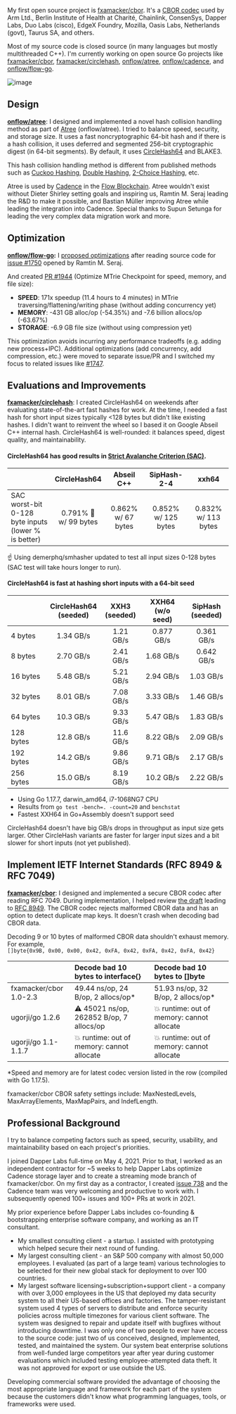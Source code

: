 My first open source project is [fxamacker/cbor](https://github.com/fxamacker/cbor). It's a [CBOR codec](https://github.com/fxamacker/cbor#cbor-codec-in-go) used by Arm Ltd., Berlin Institute of Health at Charité, Chainlink, ConsenSys, Dapper Labs, Duo Labs (cisco), EdgeX Foundry, Mozilla, Oasis Labs, Netherlands (govt), Taurus SA, and others.

Most of my source code is closed source (in many languages but mostly multithreaded C++). I'm currently working on open source Go projects like [fxamacker/cbor](https://github.com/fxamacker/cbor), [fxamacker/circlehash](https://github.com/fxamacker/circlehash), [onflow/atree](https://github.com/onflow/atree), [onflow/cadence](https://github.com/onflow/cadence), and [onflow/flow-go](https://github.com/onflow/flow-go).

![image](https://user-images.githubusercontent.com/57072051/145697520-4dc89ec2-435b-46f1-8e2c-f9e8ba0ca1df.png)

## Design

__[onflow/atree](https://github.com/onflow/atree)__: I designed and implemented a novel hash collision handling method as part of [Atree](https://github.com/onflow/atree) (onflow/atree).  I tried to balance speed, security, and storage size.  It uses a fast noncryptographic 64-bit hash and if there is a hash collision, it uses deferred and segmented 256-bit cryptographic digest (in 64-bit segments).  By default, it uses [CircleHash64](https://github.com/fxamacker/circlehash) and BLAKE3.

This hash collision handling method is different from published methods such as [Cuckoo Hashing](https://en.wikipedia.org/wiki/Cuckoo_hashing), [Double Hashing](https://en.wikipedia.org/wiki/Cuckoo_hashing), [2-Choice Hashing](https://en.wikipedia.org/wiki/2-choice_hashing), etc.

Atree is used by [Cadence](https://github.com/onflow/cadence) in the [Flow Blockchain](https://www.onflow.org/).  Atree wouldn't exist without Dieter Shirley setting goals and inspiring us, Ramtin M. Seraj leading the R&D to make it possible, and Bastian Müller improving Atree while leading the integration into Cadence. Special thanks to Supun Setunga for leading the very complex data migration work and more.

## Optimization

__[onflow/flow-go](https://github.com/onflow/flow-go):__  I [proposed optimizations](https://github.com/onflow/flow-go/issues/1750#issuecomment-1004870851) after reading source code for [issue #1750](https://github.com/onflow/flow-go/issues/1750) opened by Ramtin M. Seraj.

And created [PR #1944](https://github.com/onflow/flow-go/pull/1944) (Optimize MTrie Checkpoint for speed, memory, and file size):
- __SPEED__: 171x speedup (11.4 hours to 4 minutes) in MTrie traversing/flattening/writing phase (without adding concurrency yet)
- __MEMORY__: -431 GB alloc/op (-54.35%) and -7.6 billion allocs/op (-63.67%)
- __STORAGE__: -6.9 GB file size (without using compression yet)

This optimization avoids incurring any performance tradeoffs (e.g. adding new process+IPC).  Additional optimizations (add concurrency, add compression, etc.) were moved to separate issue/PR and I switched my focus to related issues like [#1747](https://github.com/onflow/flow-go/issues/1747).

## Evaluations and Improvements

__[fxamacker/circlehash](https://github.com/fxamacker/circlehash)__: I created CircleHash64 on weekends after evaluating state-of-the-art fast hashes for work. At the time, I needed a fast hash for short input sizes typically <128 bytes but didn't like existing hashes.  I didn't want to reinvent the wheel so I based it on Google Abseil C++ internal hash.  CircleHash64 is well-rounded: it balances speed, digest quality, and maintainability.

#### CircleHash64 has good results in [Strict Avalanche Criterion (SAC)](https://en.wikipedia.org/wiki/Avalanche_effect#Strict_avalanche_criterion).

|                | CircleHash64 | Abseil C++ | SipHash-2-4 | xxh64 |
| :---           | :---:         | :---:  | :---: | :---: |
| SAC worst-bit <br/> 0-128 byte inputs <br/> (lower % is better) | 0.791% 🥇 <br/> w/ 99 bytes | 0.862% <br/> w/ 67 bytes | 0.852% <br/> w/ 125 bytes | 0.832% <br/> w/ 113 bytes |

☝️ Using demerphq/smhasher updated to test all input sizes 0-128 bytes (SAC test will take hours longer to run).

#### CircleHash64 is fast at hashing short inputs with a 64-bit seed

|              | CircleHash64<br/>(seeded) | XXH3<br/>(seeded) | XXH64<br/>(w/o seed) | SipHash<br/>(seeded) |
|:-------------|:---:|:---:|:---:|:---:|
| 4 bytes | 1.34 GB/s | 1.21 GB/s| 0.877 GB/s | 0.361 GB/s |
| 8 bytes | 2.70 GB/s | 2.41 GB/s | 1.68 GB/s | 0.642 GB/s |
| 16 bytes | 5.48 GB/s | 5.21 GB/s | 2.94 GB/s | 1.03 GB/s |
| 32 bytes | 8.01 GB/s | 7.08 GB/s | 3.33 GB/s | 1.46 GB/s |
| 64 bytes | 10.3 GB/s | 9.33 GB/s | 5.47 GB/s | 1.83 GB/s |
| 128 bytes | 12.8 GB/s | 11.6 GB/s | 8.22 GB/s | 2.09 GB/s |
| 192 bytes | 14.2 GB/s | 9.86 GB/s | 9.71 GB/s | 2.17 GB/s |
| 256 bytes | 15.0 GB/s | 8.19 GB/s | 10.2 GB/s | 2.22 GB/s |

- Using Go 1.17.7, darwin_amd64, i7-1068NG7 CPU
- Results from `go test -bench=. -count=20` and `benchstat`
- Fastest XXH64 in Go+Assembly doesn't support seed

CircleHash64 doesn't have big GB/s drops in throughput as input size gets larger.  Other CircleHash variants are faster for larger input sizes and a bit slower for short inputs (not yet published).

## Implement IETF Internet Standards (RFC 8949 & RFC 7049)

__[fxamacker/cbor](https://github.com/fxamacker/cbor)__: I designed and implemented a secure CBOR codec after reading RFC 7049.  During implementation, I helped review [the draft](https://github.com/cbor-wg/CBORbis) leading to [RFC 8949](https://datatracker.ietf.org/doc/html/rfc8949).  The CBOR codec rejects malformed CBOR data and has an option to detect duplicate map keys.  It doesn't crash when decoding bad CBOR data.

Decoding 9 or 10 bytes of malformed CBOR data shouldn't exhaust memory. For example,  
`[]byte{0x9B, 0x00, 0x00, 0x42, 0xFA, 0x42, 0xFA, 0x42, 0xFA, 0x42}`

|     | Decode bad 10 bytes to interface{} | Decode bad 10 bytes to []byte |
| :--- | :------------------ | :--------------- |
| fxamacker/cbor<br/>1.0-2.3 | 49.44 ns/op, 24 B/op, 2 allocs/op* | 51.93 ns/op, 32 B/op, 2 allocs/op* |
| ugorji/go 1.2.6 | ⚠️ 45021 ns/op, 262852 B/op, 7 allocs/op | 💥 runtime: out of memory: cannot allocate |
| ugorji/go 1.1-1.1.7 | 💥 runtime: out of memory: cannot allocate | 💥 runtime: out of memory: cannot allocate|

*Speed and memory are for latest codec version listed in the row (compiled with Go 1.17.5).

fxamacker/cbor CBOR safety settings include: MaxNestedLevels, MaxArrayElements, MaxMapPairs, and IndefLength.

## Professional Background

I try to balance competing factors such as speed, security, usability, and maintainability based on each project's priorities.

I joined Dapper Labs full-time on May 4, 2021. Prior to that, I worked as an independent contractor for ~5 weeks to help Dapper Labs optimize Cadence storage layer and to create a streaming mode branch of fxamacker/cbor.  On my first day as a contractor, I created [issue 738](https://github.com/onflow/cadence/issues/738) and the Cadence team was very welcoming and productive to work with.  I subsequently opened 100+ issues and 100+ PRs at work in 2021.

My prior experience before Dapper Labs includes co-founding & bootstrapping enterprise software company, and working as an IT consultant.

- My smallest consulting client - a startup.  I assisted with prototyping which helped secure their next round of funding.
- My largest consulting client - an S&P 500 company with almost 50,000 employees.  I evaluated (as part of a large team) various technologies to be selected for their new global stack for deployment to over 100 countries.
- My largest software licensing+subscription+support client - a company with over 3,000 employees in the US that deployed my data security system to all their US-based offices and factories.  The tamper-resistant system used 4 types of servers to distribute and enforce security policies across multiple timezones for various client software.  The system was designed to repair and update itself with bugfixes without introducing downtime.  I was only one of two people to ever have access to the source code: just two of us conceived, designed, implemented, tested, and maintained the system.  Our system beat enterprise solutions from well-funded large competitors year after year during customer evaluations which included testing employee-attempted data theft.  It was not approved for export or use outside the US.

Developing commercial software provided the advantage of choosing the most appropriate language and framework for each part of the system because the customers didn't know what programming languages, tools, or frameworks were used.
